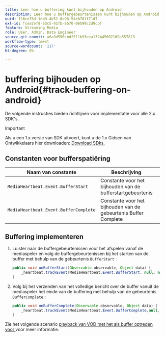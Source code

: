 ```yaml
---
title: Leer hoe u buffering kunt bijhouden op Android
description: Leer hoe u buffergebeurtenissen kunt bijhouden op Android.
uuid: f16ce76d-1db3-4b51-8c98-54cb781f71d7
exl-id: fcea2ef8-53c5-41fb-8b70-06599c2d9cbf
feature: Streaming Media
role: User, Admin, Data Engineer
source-git-commit: a6a9d550cbdf511b93eea132445607102a557823
workflow-type: tm+mt
source-wordcount: '117'
ht-degree: 0%

---
```


# buffering bijhouden op Android{#track-buffering-on-android}

De volgende instructies bieden richtlijnen voor implementatie voor alle 2.x SDK&#39;s.

>[!IMPORTANT]
>Als u een 1.x versie van SDK uitvoert, kunt u de 1.x Gidsen van Ontwikkelaars hier downloaden: [ Download SDks.](/help/getting-started/download-sdks.md)

## Constanten voor bufferspatiëring

| Naam van constante | Beschrijving     |
|---|---|
| `MediaHeartbeat.Event.BufferStart` | Constante voor het bijhouden van de bufferstartgebeurtenis |
| `MediaHeartbeat.Event.BufferComplete` | Constante voor het bijhouden van de gebeurtenis Buffer Complete |

## Buffering implementeren

1. Luister naar de buffergebeurtenissen voor het afspelen vanaf de mediaspeler en volg de buffergebeurtenissen bij het starten van de buffer met behulp van de gebeurtenis `BufferStart` :

   ```java
   public void onBufferStart(Observable observable, Object data) {  
       _heartbeat.trackEvent(MediaHeartbeat.Event.BufferStart, null, null);
   }
   ```

1. Volg bij het verzenden van het volledige bericht over de buffer vanuit de mediaspeler het einde van de buffering met behulp van de gebeurtenis `BufferComplete` :

   ```java
   public void onBufferComplete(Observable observable, Object data) {  
       _heartbeat.trackEvent(MediaHeartbeat.Event.BufferComplete,null, null);
   }
   ```

Zie het volgende scenario [ playback van VOD met het als buffer optreden voor ](/help/use-cases/tracking-scenarios/vod-buffering.md) voor meer informatie.
